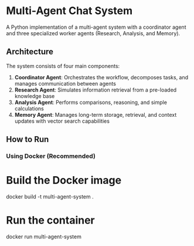 # Multi-Agent Chat System

A Python implementation of a multi-agent system with a coordinator agent and three specialized worker agents (Research, Analysis, and Memory).

## Architecture

The system consists of four main components:

1. **Coordinator Agent**: Orchestrates the workflow, decomposes tasks, and manages communication between agents
2. **Research Agent**: Simulates information retrieval from a pre-loaded knowledge base
3. **Analysis Agent**: Performs comparisons, reasoning, and simple calculations
4. **Memory Agent**: Manages long-term storage, retrieval, and context updates with vector search capabilities

## How to Run

### Using Docker (Recommended)

# Build the Docker image
docker build -t multi-agent-system .

# Run the container
docker run multi-agent-system
